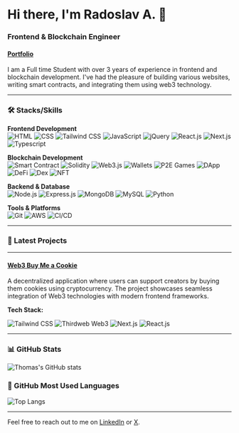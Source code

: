 # Hi there, I'm Radoslav A. 👋

### Frontend & Blockchain Engineer
#### **[Portfolio](https://radoslavatanasov.vercel.app/)**

I am a Full time Student  with over 3 years of experience in frontend and blockchain development. I've had the pleasure of building various websites, writing smart contracts, and integrating them using web3 technology.

---

### 🛠️ Stacks/Skills

**Frontend Development**  
![HTML](https://img.shields.io/badge/-HTML-orange?style=flat-square&logo=html5&logoColor=white)
![CSS](https://img.shields.io/badge/-CSS-blue?style=flat-square&logo=css3&logoColor=white)
![Tailwind CSS](https://img.shields.io/badge/-Tailwind%20CSS-38B2AC?style=flat-square&logo=tailwind-css&logoColor=white)
![JavaScript](https://img.shields.io/badge/-JavaScript-yellow?style=flat-square&logo=javascript&logoColor=white)
![jQuery](https://img.shields.io/badge/-jQuery-0769ad?style=flat-square&logo=jquery&logoColor=white)
![React.js](https://img.shields.io/badge/-React.js-61DAFB?style=flat-square&logo=react&logoColor=white)
![Next.js](https://img.shields.io/badge/-Next.js-000000?style=flat-square&logo=next-dot-js&logoColor=white)
![Typescript](https://img.shields.io/badge/-Typescript-007acc?style=flat-square&logo=typescript&logoColor=white)

**Blockchain Development**  
![Smart Contract](https://img.shields.io/badge/-Smart%20Contract-4caf50?style=flat-square&logo=ethereum&logoColor=white)
![Solidity](https://img.shields.io/badge/-Solidity-363636?style=flat-square&logo=solidity&logoColor=white)
![Web3.js](https://img.shields.io/badge/-Web3.js-F16822?style=flat-square&logo=web3-dot-js&logoColor=white)
![Wallets](https://img.shields.io/badge/-Wallets-0088cc?style=flat-square&logo=wallet&logoColor=white)
![P2E Games](https://img.shields.io/badge/-P2E%20Games-ff9800?style=flat-square&logo=gamepad&logoColor=white)
![DApp](https://img.shields.io/badge/-DApp-2088FF?style=flat-square&logo=decentralized&logoColor=white)
![DeFi](https://img.shields.io/badge/-DeFi-4285F4?style=flat-square&logo=google-wallet&logoColor=white)
![Dex](https://img.shields.io/badge/-Dex-34A853?style=flat-square&logo=dex&logoColor=white)
![NFT](https://img.shields.io/badge/-NFT-563D7C?style=flat-square&logo=ethereum&logoColor=white)

**Backend & Database**  
![Node.js](https://img.shields.io/badge/-Node.js-43853d?style=flat-square&logo=node-dot-js&logoColor=white)
![Express.js](https://img.shields.io/badge/-Express.js-000000?style=flat-square&logo=express&logoColor=white)
![MongoDB](https://img.shields.io/badge/-MongoDB-47A248?style=flat-square&logo=mongodb&logoColor=white)
![MySQL](https://img.shields.io/badge/-MySQL-4479A1?style=flat-square&logo=mysql&logoColor=white)
![Python](https://img.shields.io/badge/-Python-3776AB?style=flat-square&logo=python&logoColor=white)

**Tools & Platforms**  
![Git](https://img.shields.io/badge/-Git-F05032?style=flat-square&logo=git&logoColor=white)
![AWS](https://img.shields.io/badge/-AWS-232F3E?style=flat-square&logo=amazon-aws&logoColor=white)
![CI/CD](https://img.shields.io/badge/-CI/CD-61DAFB?style=flat-square&logo=circleci&logoColor=white)

---

### 🌟 Latest Projects

---

#### **[Web3 Buy Me a Cookie](https://web3buymecookie.vercel.app/)**

A decentralized application where users can support creators by buying them cookies using cryptocurrency. The project showcases seamless integration of Web3 technologies with modern frontend frameworks.

**Tech Stack:**

![Tailwind CSS](https://img.shields.io/badge/-Tailwind%20CSS-38B2AC?style=flat-square&logo=tailwind-css&logoColor=white)
![Thirdweb Web3](https://img.shields.io/badge/-Thirdweb%20Web3-ff3e00?style=flat-square&logo=web3-dot-js&logoColor=white)
![Next.js](https://img.shields.io/badge/-Next.js-000000?style=flat-square&logo=next-dot-js&logoColor=white)
![React.js](https://img.shields.io/badge/-React.js-61DAFB?style=flat-square&logo=react&logoColor=white)

---


### 📊 GitHub Stats

![Thomas's GitHub stats](https://github-readme-stats.vercel.app/api?username=radoslavatanasov1&show_icons=true&theme=radical)

### 🚀 GitHub Most Used Languages

![Top Langs](https://github-readme-stats.vercel.app/api/top-langs/?username=radoslavatanasov1&layout=compact&theme=radical)

---

Feel free to reach out to me on [LinkedIn](https://www.linkedin.com/in/radoslavatanasovde/) or [X](https://x.com/CyberPlanetNFT).
